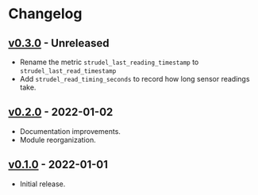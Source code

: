 # Changelog

## [v0.3.0](https://github.com/56quarters/strudel/tree/0.3.0) - Unreleased

* Rename the metric `strudel_last_reading_timestamp` to `strudel_last_read_timestamp`
* Add `strudel_read_timing_seconds` to record how long sensor readings take.

## [v0.2.0](https://github.com/56quarters/strudel/tree/0.2.0) - 2022-01-02

* Documentation improvements.
* Module reorganization.

## [v0.1.0](https://github.com/56quarters/strudel/tree/0.1.0) - 2022-01-01

* Initial release.
